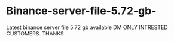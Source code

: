 # Binance-server-file-5.72-gb-
Latest  binance server file 5.72 gb  available   DM  ONLY  INTRESTED CUSTOMERS.   THANKS
